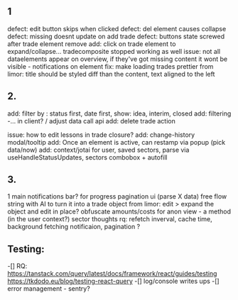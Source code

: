 ## 1
defect: edit button skips when clicked
defect: del element causes collapse
defect: missing doesnt update on add trade
defect: buttons state screwed after trade element remove 
add: click on trade element to expand/collapse... tradecomposite stopped working as well
issue: not all dataelements appear on overview, if they've got missing content it wont be visible - notifications on element
fix: make loading trades prettier
from limor: title should be styled diff than the content, text aligned to the left


## 2.
add: filter by : status first, date first, show: idea, interim, closed
add: filtering -... in client? / adjust data call api
add: delete trade action 

issue: how to edit lessons in trade closure?
add: change-history modal/tooltip
add: Once an element is active, can restamp via popup (pick data/now) 
add: context/jotai for user, saved sectors, parse via useHandleStatusUpdates, sectors combobox +  autofill

## 3.
1 main notifications bar? for progress
pagination ui (parse X data)
free flow string with AI to turn it into a trade object
from limor: edit > expand the object and edit in place?
obfuscate amounts/costs for anon view - a method (in the user context?)
sector thoughts
rq: refetch inverval, cache time, background fetching notificaion, pagination ?

## Testing:
 -[] RQ: https://tanstack.com/query/latest/docs/framework/react/guides/testing
        https://tkdodo.eu/blog/testing-react-query
 -[] log/console writes ups
 -[] error management - sentry? 